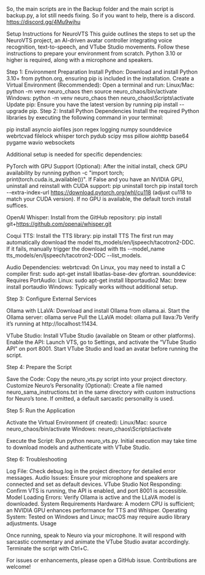 So, the main scripts are in the Backup folder and the main script is backup.py, a lot still needs fixing. So if you want to help, there is a discord. https://discord.gg/4Mu9wjhu

Setup Instructions for NeuroVTS
This guide outlines the steps to set up the NeuroVTS project, an AI-driven avatar controller integrating voice recognition, text-to-speech, and VTube Studio movements. Follow these instructions to prepare your environment from scratch. Python 3.10 or higher is required, along with a microphone and speakers.

Step 1: Environment Preparation
Install Python: Download and install Python 3.10+ from python.org, ensuring pip is included in the installation.
Create a Virtual Environment (Recommended): Open a terminal and run:
Linux/Mac: python -m venv neuro_chaos then source neuro_chaos/bin/activate
Windows: python -m venv neuro_chaos then neuro_chaos\Scripts\activate
Update pip: Ensure you have the latest version by running pip install --upgrade pip.
Step 2: Install Python Dependencies
Install the required Python libraries by executing the following command in your terminal:

pip install asyncio aiofiles json regex logging numpy sounddevice webrtcvad filelock whisper torch pydub scipy mss pillow aiohttp base64 pygame wavio websockets

Additional setup is needed for specific dependencies:

PyTorch with GPU Support (Optional): After the initial install, check GPU availability by running python -c "import torch; print(torch.cuda.is_available())". If False and you have an NVIDIA GPU, uninstall and reinstall with CUDA support:
pip uninstall torch
pip install torch --extra-index-url https://download.pytorch.org/whl/cu118 (adjust cu118 to match your CUDA version).
If no GPU is available, the default torch install suffices.

OpenAI Whisper: Install from the GitHub repository:
pip install git+https://github.com/openai/whisper.git

Coqui TTS: Install the TTS library:
pip install TTS
The first run may automatically download the model tts_models/en/ljspeech/tacotron2-DDC. If it fails, manually trigger the download with tts --model_name tts_models/en/ljspeech/tacotron2-DDC --list_models.

Audio Dependencies:
webrtcvad: On Linux, you may need to install a C compiler first: sudo apt-get install libatlas-base-dev gfortran.
sounddevice: Requires PortAudio:
Linux: sudo apt-get install libportaudio2
Mac: brew install portaudio
Windows: Typically works without additional setup.

Step 3: Configure External Services

Ollama with LLaVA:
Download and install Ollama from ollama.ai.
Start the Ollama server: ollama serve
Pull the LLaVA model: ollama pull llava:7b
Verify it’s running at http://localhost:11434.

VTube Studio:
Install VTube Studio (available on Steam or other platforms).
Enable the API: Launch VTS, go to Settings, and activate the “VTube Studio API” on port 8001.
Start VTube Studio and load an avatar before running the script.

Step 4: Prepare the Script

Save the Code: Copy the neuro_vts.py script into your project directory.
Customize Neuro’s Personality (Optional): Create a file named neuro_sama_instructions.txt in the same directory with custom instructions for Neuro’s tone. If omitted, a default sarcastic personality is used.

Step 5: Run the Application

Activate the Virtual Environment (if created):
Linux/Mac: source neuro_chaos/bin/activate
Windows: neuro_chaos\Scripts\activate

Execute the Script: Run python neuro_vts.py.
Initial execution may take time to download models and authenticate with VTube Studio.

Step 6: Troubleshooting

Log File: Check debug.log in the project directory for detailed error messages.
Audio Issues: Ensure your microphone and speakers are connected and set as default devices.
VTube Studio Not Responding: Confirm VTS is running, the API is enabled, and port 8001 is accessible.
Model Loading Errors: Verify Ollama is active and the LLaVA model is downloaded.
System Requirements
Hardware: A modern CPU is sufficient; an NVIDIA GPU enhances performance for TTS and Whisper.
Operating System: Tested on Windows and Linux; macOS may require audio library adjustments.
Usage

Once running, speak to Neuro via your microphone. It will respond with sarcastic commentary and animate the VTube Studio avatar accordingly. Terminate the script with Ctrl+C.

For issues or enhancements, please open a GitHub issue. Contributions are welcome!
